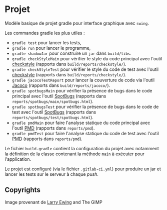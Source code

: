 # Projet 

Modèle basique de projet gradle pour interface graphique avec `swing`.

Les commandes gradle les plus utiles :

- `gradle test` pour lancer les tests,
- `gradle run` pour lancer le programme,
- `gradle shadowJar` pour construire un `jar` dans `build/libs`.
- `gradle checkStyleMain` pour vérifier le style du code principal avec l'outil [checkstyle](https://checkstyle.sourceforge.io/) (rapports dans `build/reports/checkstyle/`).
- `gradle checkStyleTest` pour vérifier le style du code de test avec l'outil [checkstyle](https://checkstyle.sourceforge.io/) (rapports dans `build/reports/checkstyle/`).
- `gradle jacocoTestReport` pour lancer la couverture de code via l'outil [Jacoco](https://www.eclemma.org/jacoco/) (rapports dans `build/reports/jacoco/`). 
- `gradle spotbugsMain` pour vérifier la présence de bugs dans le code principal avec l'outil [SpotBugs](https://spotbugs.github.io/) (rapports dans `reports/spotbugs/main/spotbugs.html`).
- `gradle spotbugsTest` pour vérifier la présence de bugs dans le code de test avec l'outil [SpotBugs](https://spotbugs.github.io/) (rapports dans `reports/spotbugs/test/spotbugs.html`).
- `gradle pmdMain` pour faire l'analyse statique du code principal avec l'outil [PMD](https://pmd.github.io/) (rapports dans `reports/pmd`).
- `gradle pmdTest` pour faire l'analyse statique du code de test avec l'outil [PMD](https://pmd.github.io/) (rapports dans `reports/pmd`).

Le fichier `build.gradle` contient la configuration du projet avec notamment la définition de la classe contenant la méthode `main` à exécuter pour l'application.

Le projet est configuré (via le fichier `.gitlab-ci.yml`) pour produire un jar et lancer les tests sur le serveur à chaque *push*.

## Copyrights

Image provenant de [Larry Ewing](lewing@isc.tamu.edu) and The GIMP